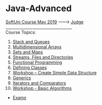 # Java-Advanced<br/>
[SoftUni Course May 2019](https://softuni.bg/trainings/2350/java-advanced-may-2019) --->
[Judge](https://judge.softuni.bg/Contests/#!/List/ByCategory/175/Java-Advanced-Exercises)<br/>
__________________________________<br/>
Course Topics: <br/>
01. [Stack and Queues](https://github.com/iSvirchev/Java-Advanced/tree/master/Courses/01.%20Stacks%20and%20Queues)<br/>
02. [Multidimensional Arrays](https://github.com/iSvirchev/Java-Advanced/tree/master/Courses/02.%20Multidimensional%20Arrays)<br/>
03. [Sets and Maps](https://github.com/iSvirchev/Java-Advanced/tree/master/Courses/03.%20Sets%20and%20Maps)<br/>
04. [Streams, Files and Directories](https://github.com/iSvirchev/Java-Advanced/tree/master/Courses/04.%20Streams%2C%20Files%20and%20Directories)<br/>
05. [Functional Programming](https://github.com/iSvirchev/Java-Advanced/tree/master/Courses/05.%20Functional%20Programming)<br/>
06. [Defining Classes](https://github.com/iSvirchev/Java-Advanced/tree/master/Courses/06.%20Defining%20Classes)<br/>
07. [Workshop – Create Simple Data Structure](https://github.com/iSvirchev/Java-Advanced/tree/master/Courses/07.%20Workshop%20%E2%80%93%20Create%20Simple%20Data%20Structure)<br/>
08. [Generics](https://github.com/iSvirchev/Java-Advanced/tree/master/Courses/08.%20Generics)<br/>
09. [Iterators and Comparators](https://github.com/iSvirchev/Java-Advanced/tree/master/Courses/09.%20Iterators%20and%20Comparators)<br/>
10. [Workshop - Basic Algorithms](https://github.com/iSvirchev/Java-Advanced/tree/master/Courses/10.%20Workshop%20-%20Basic%20Algorithms)<br/> 
* [Exams](https://github.com/iSvirchev/Java-Advanced/tree/master/Courses/Exams)
